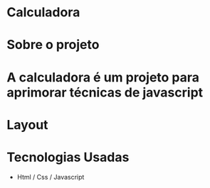 # Calculadora

# Sobre o projeto

# A calculadora é um projeto para aprimorar técnicas de javascript 

# Layout

# Tecnologias Usadas

- Html / Css / Javascript 


